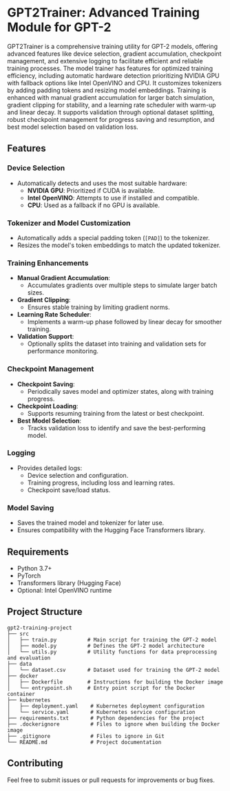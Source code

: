 # GPT2Trainer: Advanced Training Module for GPT-2

GPT2Trainer is a comprehensive training utility for GPT-2 models, offering advanced features like device selection, gradient accumulation, checkpoint management, and extensive logging to facilitate efficient and reliable training processes. The model trainer has features for optimized training efficiency, including automatic hardware detection prioritizing NVIDIA GPU with fallback options like Intel OpenVINO and CPU. It customizes tokenizers by adding padding tokens and resizing model embeddings. Training is enhanced with manual gradient accumulation for larger batch simulation, gradient clipping for stability, and a learning rate scheduler with warm-up and linear decay. It supports validation through optional dataset splitting, robust checkpoint management for progress saving and resumption, and best model selection based on validation loss.

## Features

### Device Selection
- Automatically detects and uses the most suitable hardware:
  - **NVIDIA GPU**: Prioritized if CUDA is available.
  - **Intel OpenVINO**: Attempts to use if installed and compatible.
  - **CPU**: Used as a fallback if no GPU is available.

### Tokenizer and Model Customization
- Automatically adds a special padding token (`[PAD]`) to the tokenizer.
- Resizes the model's token embeddings to match the updated tokenizer.

### Training Enhancements
- **Manual Gradient Accumulation**:
  - Accumulates gradients over multiple steps to simulate larger batch sizes.
- **Gradient Clipping**:
  - Ensures stable training by limiting gradient norms.
- **Learning Rate Scheduler**:
  - Implements a warm-up phase followed by linear decay for smoother training.
- **Validation Support**:
  - Optionally splits the dataset into training and validation sets for performance monitoring.

### Checkpoint Management
- **Checkpoint Saving**:
  - Periodically saves model and optimizer states, along with training progress.
- **Checkpoint Loading**:
  - Supports resuming training from the latest or best checkpoint.
- **Best Model Selection**:
  - Tracks validation loss to identify and save the best-performing model.

### Logging
- Provides detailed logs:
  - Device selection and configuration.
  - Training progress, including loss and learning rates.
  - Checkpoint save/load status.

### Model Saving
- Saves the trained model and tokenizer for later use.
- Ensures compatibility with the Hugging Face Transformers library.

## Requirements
- Python 3.7+
- PyTorch
- Transformers library (Hugging Face)
- Optional: Intel OpenVINO runtime

## Project Structure

```
gpt2-training-project
├── src
│   ├── train.py          # Main script for training the GPT-2 model
│   ├── model.py          # Defines the GPT-2 model architecture
│   └── utils.py          # Utility functions for data preprocessing and evaluation
├── data
│   └── dataset.csv       # Dataset used for training the GPT-2 model
├── docker
│   ├── Dockerfile        # Instructions for building the Docker image
│   └── entrypoint.sh     # Entry point script for the Docker container
├── kubernetes
│   ├── deployment.yaml    # Kubernetes deployment configuration
│   └── service.yaml       # Kubernetes service configuration
├── requirements.txt       # Python dependencies for the project
├── .dockerignore          # Files to ignore when building the Docker image
├── .gitignore             # Files to ignore in Git
└── README.md              # Project documentation
```

## Contributing

Feel free to submit issues or pull requests for improvements or bug fixes.


